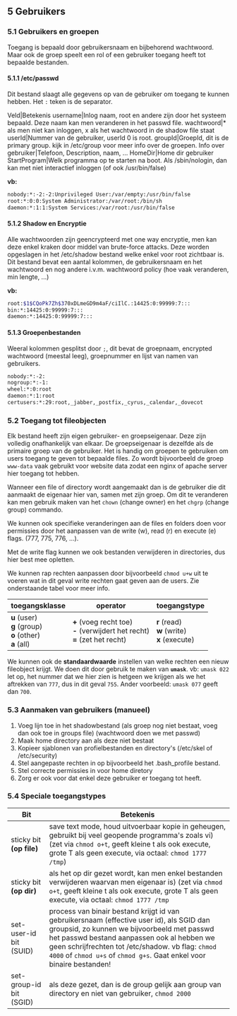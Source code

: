 ## 5 Gebruikers
### 5.1 Gebruikers en groepen
Toegang is bepaald door gebruikersnaam en bijbehorend wachtwoord. Maar ook de groep speelt een rol of een gebruiker toegang heeft tot bepaalde bestanden.

#### 5.1.1 /etc/passwd
Dit bestand slaagt alle gegevens op van de gebruiker om toegang te kunnen hebben. Het `:` teken is de separator. 

Veld|Betekenis
username|Inlog naam, root en andere zijn door het systeem bepaald. Deze naam kan men veranderen in het passwd file.
wachtwoord|* als men niet kan inloggen, x als het wachtwoord in de shadow file staat
userId|Nummer van de gebruiker, userId 0 is root.
groupId|GroepId, dit is de primary group. kijk in /etc/group voor meer info over de groepen.
Info over gebruiker|Telefoon, Description, naam, ...
HomeDir|Home dir gebruiker
StartProgram|Welk programma op te starten na boot. Als /sbin/nologin, dan kan met niet interactief inloggen (of ook /usr/bin/false)

**vb:**

```bash
nobody:*:-2:-2:Unprivileged User:/var/empty:/usr/bin/false
root:*:0:0:System Administrator:/var/root:/bin/sh
daemon:*:1:1:System Services:/var/root:/usr/bin/false
```

#### 5.1.2 Shadow en Encryptie
Alle wachtwoorden zijn geencrypteerd met one way encryptie, men kan deze enkel kraken door middel van brute-force attacks. Deze worden opgeslagen in het /etc/shadow bestand welke enkel voor root zichtbaar is. Dit bestand bevat een aantal kolommen, de gebruikersnaam en het wachtwoord en nog andere i.v.m. wachtwoord policy (hoe vaak veranderen, min lengte, ...)

**vb:**

```bash
root:$1$CQoPk7Zh$370xDLmeGD9m4aF/ciIlC.:14425:0:99999:7:::
bin:*:14425:0:99999:7:::
daemon:*:14425:0:99999:7:::
```

#### 5.1.3 Groepenbestanden
Weeral kolommen gesplitst door `;`, dit bevat de groepnaam, encrypted wachtwoord (meestal leeg), groepnummer en lijst van namen van gebruikers.

```bash
nobody:*:-2:
nogroup:*:-1:
wheel:*:0:root
daemon:*:1:root
certusers:*:29:root,_jabber,_postfix,_cyrus,_calendar,_dovecot
```
### 5.2 Toegang tot fileobjecten
Elk bestand heeft zijn eigen gebruiker- en groepseigenaar. Deze zijn volledig onafhankelijk van elkaar. De groepseigenaar is dezelfde als de primaire groep van de gebruiker. Het is handig om groepen te gebruiken om users toegang te geven tot bepaalde files. Zo wordt bijvoorbeeld de groep `www-data` vaak gebruikt voor website data zodat een nginx of apache server hier toegang tot hebben.

Wanneer een file of directory wordt aangemaakt dan is de gebruiker die dit aanmaakt de eigenaar hier van, samen met zijn groep. Om dit te veranderen kan men gebruik maken van het `chown` (change owner) en het `chgrp` (change group) commando.

We kunnen ook specifieke veranderingen aan de files en folders doen voor permissies door het aanpassen van de write (w), read (r) en execute (e) flags. (777, 775, 776, ...).

Met de write flag kunnen we ook bestanden verwijderen in directories, dus hier best mee opletten.

We kunnen rap rechten aanpassen door bijvoorbeeld `chmod u+w` uit te voeren wat in dit geval write rechten gaat geven aan de users. Zie onderstaande tabel voor meer info.

|toegangsklasse|operator|toegangstype|
|-|-|-|
|**u** (user)<br />**g** (group)<br />**o** (other)<br />**a** (all)|**+** (voeg recht toe)<br />**-** (verwijdert het recht)<br />**=** (zet het recht)|**r** (read)<br />**w** (write)<br />**x** (execute)|

We kunnen ook de **standaardwaarde** instellen van welke rechten een nieuw fileobject krijgt. We doen dit door gebruik te maken van **`umask`**. vb: `umask 022` let op, het nummer dat we hier zien is hetgeen we krijgen als we het aftrekken van `777`, dus in dit geval `755`. Ander voorbeeld: `umask 077` geeft dan `700`.

### 5.3 Aanmaken van gebruikers (manueel)
1. Voeg lijn toe in het shadowbestand (als groep nog niet bestaat, voeg dan ook toe in groups file) (wachtwoord doen we met passwd)
2. Maak home directory aan als deze niet bestaat
3. Kopieer sjablonen van profielbestanden en directory's (/etc/skel of /etc/security)
4. Stel aangepaste rechten in op bijvoorbeeld het .bash_profile bestand.
5. Stel correcte permissies in voor home diretory
6. Zorg er ook voor dat enkel deze gebruiker er toegang tot heeft.

### 5.4 Speciale toegangstypes

|Bit|Betekenis|
|-|-|
|sticky bit **(op file)**|save text mode, houd uitvoerbaar kopie in geheugen, gebruikt bij veel geopende programma's zoals vi) (zet via `chmod o+t`, geeft kleine t als ook execute, grote T als geen execute, via octaal: `chmod 1777 /tmp`)|
|sticky bit **(op dir)** |als het op dir gezet wordt, kan men enkel bestanden verwijderen waarvan men eigenaar is) (zet via `chmod o+t`, geeft kleine t als ook execute, grote T als geen execute, via octaal: `chmod 1777 /tmp`
|set-user-id bit (SUID)|process van binair bestand krijgt id van gebruikersnaam (effective user id), als SGID dan groupsid, zo kunnen we bijvoorbeeld met passwd het passwd bestand aanpassen ook al hebben we geen schrijfrechten tot /etc/shadow. vb flag: `chmod 4000` of `chmod u+s` of `chmod g+s`. Gaat enkel voor binaire bestanden!|
|set-group-id bit (SGID)|als deze gezet, dan is de group gelijk aan group van directory en niet van gebruiker, `chmod 2000`
